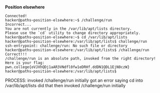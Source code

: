 **Position elsewhere**

```
Connected!
hacker@paths~position-elsewhere:~$ /challenge/run
Incorrect...
You are not currently in the /var/lib/apt/lists directory.
Please use the `cd` utility to change directory appropriately.
hacker@paths~position-elsewhere:~$ cd /var/lib/apt/lists
hacker@paths~position-elsewhere:/var/lib/apt/lists$ challenge/run
ssh-entrypoint: challenge/run: No such file or directory
hacker@paths~position-elsewhere:/var/lib/apt/lists$ /challenge/run
Correct!!!
/challenge/run is an absolute path, invoked from the right directory!
Here is your flag:
pwn.college{oVJXhQDj1aAR3VNdfl0fw1eDRHf.ddDN1QDL1EjN0czW}
hacker@paths~position-elsewhere:/var/lib/apt/lists$
```

PROCESS:
invoked /challenge/run initially 
got an error saying cd into /var/lib/apt/lists
did that then invoked /challenge/run initially 
